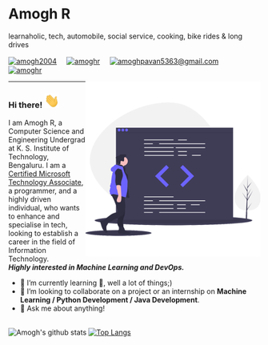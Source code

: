 # Amogh R 

learnaholic, tech, automobile, social service, cooking, bike rides & long drives

<p>
<a href="https://twitter.com/amogh2004_" target="blank"><img align="center" src="https://cdn.jsdelivr.net/npm/simple-icons@3.12.0/icons/twitter.svg" alt="amogh2004" height="20" width="20" /></a> &nbsp; &nbsp;
<a href="https://www.linkedin.com/in/amogh-r-439654b6/" target="blank"><img align="center" src="https://cdn.jsdelivr.net/npm/simple-icons@3.12.0/icons/linkedin.svg" alt="amoghr" height="20" width="20" /></a> &nbsp; &nbsp;
<a href="mailto:amoghpavan5363@gmail.com" target="blank"><img align="center" src="https://cdn.jsdelivr.net/npm/simple-icons@3.12.0/icons/mail-dot-ru.svg" alt="amoghpavan5363@gmail.com" height="20" width="20" /></a> &nbsp; &nbsp;
<a href="https://www.hackerrank.com/amoghpavan5363?hr_r=1" target="blank"><img align="center" src="https://cdn.jsdelivr.net/npm/simple-icons@3.12.0/icons/hackerrank.svg" alt="amoghr" height="20" width="20" /></a>
</p>

<img src="https://github.com/amogh2004/amogh2004/blob/master/images/logo3.png" width="350" height="350" align="right"/>

---
### Hi there! <img src="https://raw.githubusercontent.com/ABSphreak/ABSphreak/master/gifs/Hi.gif" width="30px">

I am Amogh R, a Computer Science and Engineering Undergrad at K. S. Institute of Technology, Bengaluru. I am a [Certified Microsoft Technology Associate](https://www.youracclaim.com/badges/78822f27-33f2-4844-a7aa-2e508e87b890?source=linked_in_profile), a programmer, and a highly driven individual, who wants to enhance and specialise in tech, looking to establish a career in the field of Information Technology. </br>
***Highly interested in Machine Learning and DevOps.***


- 🌱 I’m currently learning 🤔, well a lot of things;)
- 👬 I’m looking to collaborate on a project or an internship on **Machine Learning / Python Development / Java Development**.
- 💬 Ask me about anything! </br></br>

![Amogh's github stats](https://github-readme-stats.vercel.app/api?username=amogh2004&hide=contribs,issues&count_private=true&bg_color=e8e8e8&text_color=373a40&title_color=373a40&icon_color=19d3da)
[![Top Langs](https://github-readme-stats.vercel.app/api/top-langs/?username=amogh2004&count_private=true&layout=compact&hide=jupyter%20notebook&bg_color=e8e8e8&text_color=373a40&title_color=373a40&icon_color=19d3da)](https://github.com/anuraghazra/github-readme-stats)
